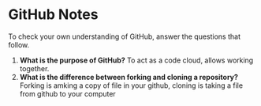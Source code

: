 # GitHub Notes

To check your own understanding of GitHub, answer the questions that follow.

1. **What is the purpose of GitHub?** To act as a code cloud, allows working together.
1. **What is the difference between forking and cloning a repository?** Forking is amking a copy of file in your github, cloning is taking a file from github to your computer